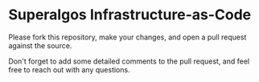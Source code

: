 # Superalgos Infrastructure-as-Code

Please fork this repository, make your changes, and open a pull request against the source.

Don't forget to add some detailed comments to the pull request, and feel free to reach out with
any questions.

